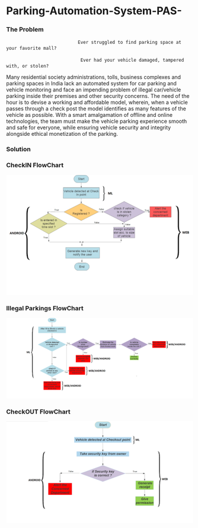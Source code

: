 # Parking-Automation-System-PAS-
###                                                     The Problem

                               Ever struggled to find parking space at your favorite mall? 

                                Ever had your vehicle damaged, tampered with, or stolen?

Many residential society administrations, tolls, business complexes and parking spaces in India lack an automated system for car parking and vehicle monitoring and face an impending problem of illegal car/vehicle parking inside their premises and other security concerns. The need of the hour is to devise a working and affordable model, wherein, when a vehicle passes through a check post the model identifies as many features of the vehicle as possible. With a smart amalgamation of offline and online technologies, the team must make the vehicle parking experience smooth and safe for everyone, while ensuring vehicle security and integrity alongside ethical monetization of the parking.

### Solution
###                                                 CheckIN FlowChart

![](FlowChart/image7.png)

###                                                Illegal Parkings FlowChart

![](FlowChart/image6.png)

###                                                 CheckOUT FlowChart

![](FlowChart/image5.png)

